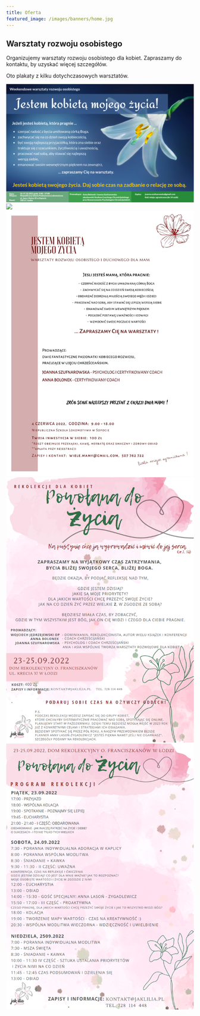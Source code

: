 ```yaml
---
title: Oferta
featured_image: /images/banners/home.jpg
---
```


## Warsztaty rozwoju osobistego
Organizujemy warsztaty rozwoju osobistego dla kobiet. Zapraszamy do kontaktu, by uzyskać więcej szczegółów.

Oto plakaty z kilku dotychczasowych warsztatów.
<div class="gallery" data-columns="2">
    <img src="/images/posters/plakat_21_10.png">
    <img src="/images/posters/plakat_22_03.png">
    <img src="/images/posters/plakat_22_06.jpg">
    <img src="/images/posters/plakat_22_09.png">
    <img src="/images/posters/program_22_09.png">        
</div>
